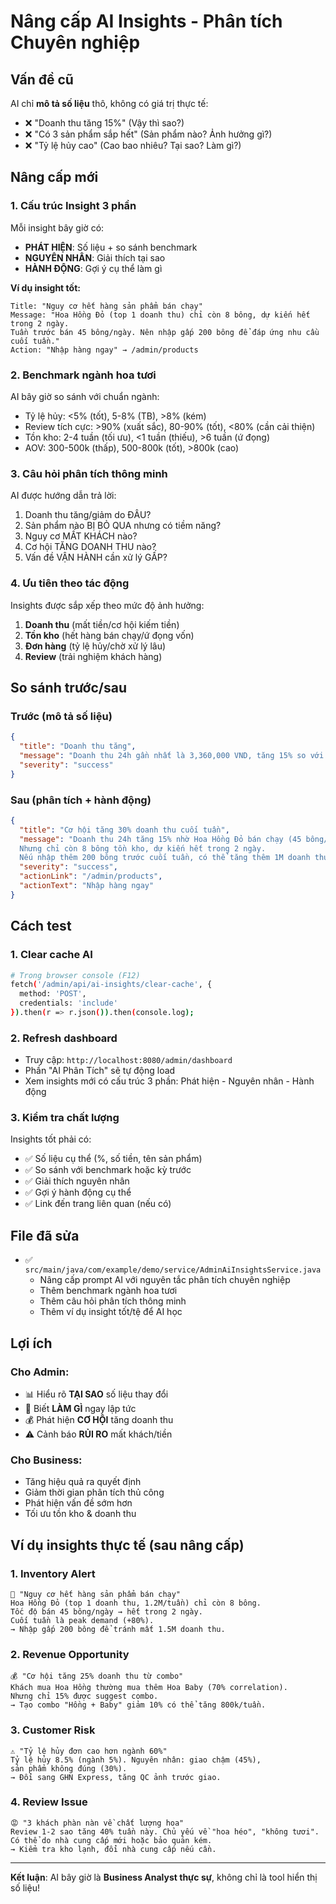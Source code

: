 # Nâng cấp AI Insights - Phân tích Chuyên nghiệp

## Vấn đề cũ
AI chỉ **mô tả số liệu** thô, không có giá trị thực tế:
- ❌ "Doanh thu tăng 15%" (Vậy thì sao?)
- ❌ "Có 3 sản phẩm sắp hết" (Sản phẩm nào? Ảnh hưởng gì?)
- ❌ "Tỷ lệ hủy cao" (Cao bao nhiêu? Tại sao? Làm gì?)

## Nâng cấp mới

### 1. Cấu trúc Insight 3 phần
Mỗi insight bây giờ có:
- **PHÁT HIỆN**: Số liệu + so sánh benchmark
- **NGUYÊN NHÂN**: Giải thích tại sao
- **HÀNH ĐỘNG**: Gợi ý cụ thể làm gì

**Ví dụ insight tốt:**
```
Title: "Nguy cơ hết hàng sản phẩm bán chạy"
Message: "Hoa Hồng Đỏ (top 1 doanh thu) chỉ còn 8 bông, dự kiến hết trong 2 ngày. 
Tuần trước bán 45 bông/ngày. Nên nhập gấp 200 bông để đáp ứng nhu cầu cuối tuần."
Action: "Nhập hàng ngay" → /admin/products
```

### 2. Benchmark ngành hoa tươi
AI bây giờ so sánh với chuẩn ngành:
- Tỷ lệ hủy: <5% (tốt), 5-8% (TB), >8% (kém)
- Review tích cực: >90% (xuất sắc), 80-90% (tốt), <80% (cần cải thiện)
- Tồn kho: 2-4 tuần (tối ưu), <1 tuần (thiếu), >6 tuần (ứ đọng)
- AOV: 300-500k (thấp), 500-800k (tốt), >800k (cao)

### 3. Câu hỏi phân tích thông minh
AI được hướng dẫn trả lời:
1. Doanh thu tăng/giảm do ĐÂU?
2. Sản phẩm nào BỊ BỎ QUA nhưng có tiềm năng?
3. Nguy cơ MẤT KHÁCH nào?
4. Cơ hội TĂNG DOANH THU nào?
5. Vấn đề VẬN HÀNH cần xử lý GẤP?

### 4. Ưu tiên theo tác động
Insights được sắp xếp theo mức độ ảnh hưởng:
1. **Doanh thu** (mất tiền/cơ hội kiếm tiền)
2. **Tồn kho** (hết hàng bán chạy/ứ đọng vốn)
3. **Đơn hàng** (tỷ lệ hủy/chờ xử lý lâu)
4. **Review** (trải nghiệm khách hàng)

## So sánh trước/sau

### Trước (mô tả số liệu)
```json
{
  "title": "Doanh thu tăng",
  "message": "Doanh thu 24h gần nhất là 3,360,000 VND, tăng 15% so với trước đó.",
  "severity": "success"
}
```

### Sau (phân tích + hành động)
```json
{
  "title": "Cơ hội tăng 30% doanh thu cuối tuần",
  "message": "Doanh thu 24h tăng 15% nhờ Hoa Hồng Đỏ bán chạy (45 bông/ngày). 
  Nhưng chỉ còn 8 bông tồn kho, dự kiến hết trong 2 ngày. 
  Nếu nhập thêm 200 bông trước cuối tuần, có thể tăng thêm 1M doanh thu.",
  "severity": "success",
  "actionLink": "/admin/products",
  "actionText": "Nhập hàng ngay"
}
```

## Cách test

### 1. Clear cache AI
```bash
# Trong browser console (F12)
fetch('/admin/api/ai-insights/clear-cache', {
  method: 'POST',
  credentials: 'include'
}).then(r => r.json()).then(console.log);
```

### 2. Refresh dashboard
- Truy cập: `http://localhost:8080/admin/dashboard`
- Phần "AI Phân Tích" sẽ tự động load
- Xem insights mới có cấu trúc 3 phần: Phát hiện - Nguyên nhân - Hành động

### 3. Kiểm tra chất lượng
Insights tốt phải có:
- ✅ Số liệu cụ thể (%, số tiền, tên sản phẩm)
- ✅ So sánh với benchmark hoặc kỳ trước
- ✅ Giải thích nguyên nhân
- ✅ Gợi ý hành động cụ thể
- ✅ Link đến trang liên quan (nếu có)

## File đã sửa

- ✅ `src/main/java/com/example/demo/service/AdminAiInsightsService.java`
  - Nâng cấp prompt AI với nguyên tắc phân tích chuyên nghiệp
  - Thêm benchmark ngành hoa tươi
  - Thêm câu hỏi phân tích thông minh
  - Thêm ví dụ insight tốt/tệ để AI học

## Lợi ích

### Cho Admin:
- 📊 Hiểu rõ **TẠI SAO** số liệu thay đổi
- 🎯 Biết **LÀM GÌ** ngay lập tức
- 💰 Phát hiện **CƠ HỘI** tăng doanh thu
- ⚠️ Cảnh báo **RỦI RO** mất khách/tiền

### Cho Business:
- Tăng hiệu quả ra quyết định
- Giảm thời gian phân tích thủ công
- Phát hiện vấn đề sớm hơn
- Tối ưu tồn kho & doanh thu

## Ví dụ insights thực tế (sau nâng cấp)

### 1. Inventory Alert
```
🚨 "Nguy cơ hết hàng sản phẩm bán chạy"
Hoa Hồng Đỏ (top 1 doanh thu, 1.2M/tuần) chỉ còn 8 bông. 
Tốc độ bán 45 bông/ngày → hết trong 2 ngày. 
Cuối tuần là peak demand (+80%). 
→ Nhập gấp 200 bông để tránh mất 1.5M doanh thu.
```

### 2. Revenue Opportunity
```
💰 "Cơ hội tăng 25% doanh thu từ combo"
Khách mua Hoa Hồng thường mua thêm Hoa Baby (70% correlation). 
Nhưng chỉ 15% được suggest combo. 
→ Tạo combo "Hồng + Baby" giảm 10% có thể tăng 800k/tuần.
```

### 3. Customer Risk
```
⚠️ "Tỷ lệ hủy đơn cao hơn ngành 60%"
Tỷ lệ hủy 8.5% (ngành 5%). Nguyên nhân: giao chậm (45%), 
sản phẩm không đúng (30%). 
→ Đổi sang GHN Express, tăng QC ảnh trước giao.
```

### 4. Review Issue
```
😡 "3 khách phàn nàn về chất lượng hoa"
Review 1-2 sao tăng 40% tuần này. Chủ yếu về "hoa héo", "không tươi". 
Có thể do nhà cung cấp mới hoặc bảo quản kém. 
→ Kiểm tra kho lạnh, đổi nhà cung cấp nếu cần.
```

---
**Kết luận**: AI bây giờ là **Business Analyst thực sự**, không chỉ là tool hiển thị số liệu!
